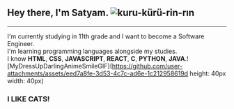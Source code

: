 
## Hey there, I'm Satyam. ![kuru-kürü-rin-rın](https://github.com/user-attachments/assets/44a79b4e-102b-43f4-8573-75342df2a337 "kuru kuru🤭")
---
I'm currently studying in 11th grade and I want to become a Software Engineer.<br>
I'm learning programming languages alongside my studies.<br>
I know **HTML**, **CSS**, **JAVASCRIPT**, **REACT**, **C**, **PYTHON**, **JAVA**.![MyDressUpDarlingAnimeSmileGIF](https://github.com/user-attachments/assets/eed7a8fe-3d53-4c7c-ad6e-1c212958619d height: 40px width: 40px)
### I LIKE CATS!


